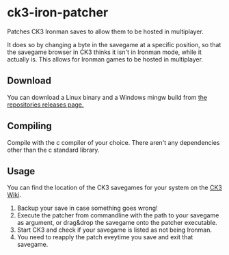 # ck3-iron-patcher

Patches CK3 Ironman saves to allow them to be hosted in multiplayer.

It does so by changing a byte in the savegame at a specific position, so that the savegame browser in CK3 thinks it isn't in Ironman mode, while it actually is.
This allows for Ironman games to be hosted in multiplayer.

## Download

You can download a Linux binary and a Windows mingw build from [the repositories releases page.](https://github.com/timbuntu/ck3-iron-patcher/releases)

## Compiling

Compile with the c compiler of your choice. There aren't any dependencies other than the c standard library.

## Usage

You can find the location of the CK3 savegames for your system on the [CK3 Wiki](https://ck3.paradoxwikis.com/Modding#Save_game_editing).

1. Backup your save in case something goes wrong!
2. Execute the patcher from commandline with the path to your savegame as argument, or drag&drop the savegame onto the patcher executable.
3. Start CK3 and check if your savegame is listed as not being Ironman.
4. You need to reapply the patch eveytime you save and exit that savegame.
